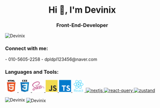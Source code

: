<h1 align="center">Hi 👋, I'm Devinix</h1>
<h3 align="center">Front-End-Developer</h3>

<p align="left"> <img src="https://komarev.com/ghpvc/?username=Devinix&label=Profile%20views&color=0e75b6&style=flat" alt="Devinix" /> </p>

<h3 align="left">Connect with me:</h3>
- 010-5605-2258
- dpldpl123456@naver.com

<h3 align="left">Languages and Tools:</h3>
<p align="left">
<a href="https://www.w3.org/html/" target="_blank" rel="noreferrer"> <img src="https://raw.githubusercontent.com/devicons/devicon/master/icons/html5/html5-original-wordmark.svg" alt="html5" width="40" height="40"/> </a>
<a href="https://www.w3schools.com/css/" target="_blank" rel="noreferrer"> <img src="https://raw.githubusercontent.com/devicons/devicon/master/icons/css3/css3-original-wordmark.svg" alt="css3" width="40" height="40"/> </a>
<a href="https://sass-lang.com" target="_blank" rel="noreferrer"> <img src="https://raw.githubusercontent.com/devicons/devicon/master/icons/sass/sass-original.svg" alt="sass" width="40" height="40"/> </a>
<a href="https://www.javascript.com" target="_blank" rel="noreferrer"> <img src="https://raw.githubusercontent.com/devicons/devicon/master/icons/javascript/javascript-original.svg" alt="javascript" width="40" height="40"/> </a>
<a href="https://www.typescriptlang.org/" target="_blank" rel="noreferrer"> <img src="https://raw.githubusercontent.com/devicons/devicon/master/icons/typescript/typescript-original.svg" alt="typescript" width="40" height="40"/> </a>
<a href="https://reactjs.org/" target="_blank" rel="noreferrer"> <img src="https://raw.githubusercontent.com/devicons/devicon/master/icons/react/react-original-wordmark.svg" alt="react" width="40" height="40"/> </a>
<a href="https://nextjs.org/" target="_blank" rel="noreferrer"> <img src="https://cdn.worldvectorlogo.com/logos/next-js.svg" alt="nextjs" width="40" height="40"/> </a>
<a href="https://react-query.tanstack.com/" target="_blank" rel="noreferrer"> <img src="https://react-query.tanstack.com/_next/static/images/emblem-light-eb575d674c8f7e4f1d4bfc84d7d17b9b.svg" alt="react-query" width="40" height="40"/> </a>
<a href="https://zustand.surge.sh/" target="_blank" rel="noreferrer"> <img src="URL_FOR_ZUSTAND_ICON" alt="zustand" width="40" height="40"/> </a>
</p>


<p><img align="left" src="https://github-readme-stats.vercel.app/api/top-langs?username=Devinix&show_icons=true&locale=en&layout=compact" alt="Devinix" /></p>

<p>&nbsp;<img align="center" src="https://github-readme-stats.vercel.app/api?username=Devinix&show_icons=true&locale=en" alt="Devinix" /></p>
